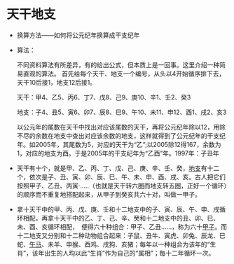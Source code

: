 # 天干地支

* 换算方法——如何将公元纪年换算成干支纪年

* 算法：

  不同资料算法有所差异，有的给出公式，但本质上是一回事。这里介绍一种简易直观的算法。 首先给每个天干、地支一个编号，从头以4开始循序排下去，天干10后接1，地支12后接1。  

  天干：甲4、乙5、丙6、丁7、戊8、己9、庚10、辛1、壬2、癸3  

  地支：子4、丑5、寅6、卯7、辰8、巳9、午10、未11、申12、酉1、戌2、亥3    

  以公元年的尾数在天干中找出对应该尾数的天干，再将公元纪年除以12，用除不尽的余数在地支中查出对应该余数的地支，这样就得到了公元纪年的干支纪年。如2005年，其尾数为5，对应的天干为“乙”;以2005除12得167，余数为1，对应的地支为酉。于是2005年的干支纪年为“乙酉”年。1997年：子丑年

* 天干有十个，就是甲、乙、丙、丁、戊、己、庚、辛、壬、癸，[地支](https://baike.baidu.com/item/地支/592743)有十二个，依次是子、丑、寅、卯、辰、巳、午、未、申、酉、戌、亥。古人把它们按照甲子、乙丑、丙寅·.....（也就是天干转六圈而地支转五圈，正好一个循环）的顺序而不重复地搭配起来，从甲子到癸亥共六十对，叫做一甲子。

* 拿十天干中的甲、丙、戊、庚、壬和十二地支中的子、寅、辰、午、申、戌循环相配，再拿十天干中的乙、丁、己、辛、癸和十二地支中的丑、卯、巳、未、酉、亥循环相配，　便得六十种组合：甲子、乙丑……，称为六十[甲子](https://baike.baidu.com/item/甲子)。而十二地支又分别和十二种动物组合起来：子鼠、丑牛、寅虎、卯兔、辰龙、巳蛇、[午马](https://baike.baidu.com/item/午马)、未羊、申猴、酉鸡、戌狗、亥猪；每年以一种组合为该年的“生肖”，该年出生的人均以此“生肖”作为自己的“属相”；每十二年循环一次。
